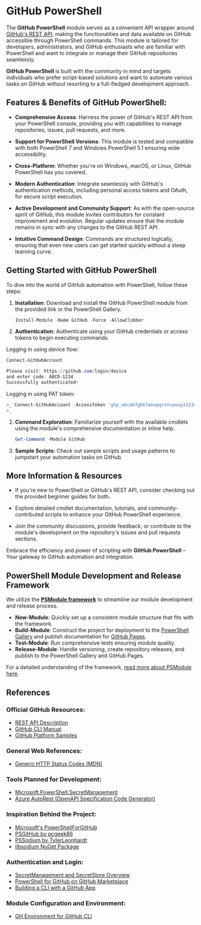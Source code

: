 # GitHub PowerShell

The **GitHub PowerShell** module serves as a convenient API wrapper around [GitHub's REST API](https://docs.github.com/en/rest), making the functionalities and data available on GitHub accessible through PowerShell commands. This module is tailored for developers, administrators, and GitHub enthusiasts who are familiar with PowerShell and want to integrate or manage their GitHub repositories seamlessly.

**GitHub PowerShell** is built with the community in mind and targets individuals who prefer script-based solutions and want to automate various tasks on GitHub without resorting to a full-fledged development approach.

## Features & Benefits of GitHub PowerShell:

- **Comprehensive Access**: Harness the power of GitHub's REST API from your PowerShell console, providing you with capabilities to manage repositories, issues, pull requests, and more.

- **Support for PowerShell Versions**: This module is tested and compatible with both PowerShell 7 and Windows PowerShell 5.1 ensuring wide accessibility.

- **Cross-Platform**: Whether you're on Windows, macOS, or Linux, GitHub PowerShell has you covered.

- **Modern Authentication**: Integrate seamlessly with GitHub's authentication methods, including personal access tokens and OAuth, for secure script execution.

- **Active Development and Community Support**: As with the open-source spirit of GitHub, this module invites contributors for constant improvement and evolution. Regular updates ensure that the module remains in sync with any changes to the GitHub REST API.

- **Intuitive Command Design**: Commands are structured logically, ensuring that even new users can get started quickly without a steep learning curve.

## Getting Started with GitHub PowerShell

To dive into the world of GitHub automation with PowerShell, follow these steps:

1. **Installation**: Download and install the GitHub PowerShell module from the provided link or the PowerShell Gallery.

    ```powershell
    Install-Module -Name GitHub -Force -AllowClobber
    ```

1. **Authentication**: Authenticate using your GitHub credentials or access tokens to begin executing commands.

Logging in using device flow:
```powershell
Connect-GitHubAccount

Please visit: https://github.com/login/device
and enter code: ABCD-1234
Successfully authenticated!
```

Logging in using PAT token:
```powershell
>_ Connect-GitHubAccount -AccessToken 'ghp_abcdefghklmnopqrstuvwxyz123456789123'
>_
```

2. **Command Exploration**: Familiarize yourself with the available cmdlets using the module's comprehensive documentation or inline help.

    ```powershell
    Get-Command -Module GitHub
    ```

3. **Sample Scripts**: Check out sample scripts and usage patterns to jumpstart your automation tasks on GitHub.

## More Information & Resources

- If you're new to PowerShell or GitHub's REST API, consider checking out the provided beginner guides for both.

- Explore detailed cmdlet documentation, tutorials, and community-contributed scripts to enhance your GitHub PowerShell experience.

- Join the community discussions, provide feedback, or contribute to the module's development on the repository's issues and pull requests sections.

Embrace the efficiency and power of scripting with **GitHub PowerShell** – Your gateway to GitHub automation and integration.

## PowerShell Module Development and Release Framework

We utilize the **[PSModule framework](https://github.com/PSModule/)** to streamline our module development and release process.

- **New-Module**: Quickly set up a consistent module structure that fits with the framework.
- **Build-Module**: Construct the project for deployment to the [PowerShell Gallery](https://www.powershellgallery.com/) and publish documentation for [GitHub Pages](https://pages.github.com/).
- **Test-Module**: Run comprehensive tests ensuring module quality.
- **Release-Module**: Handle versioning, create repository releases, and publish to the PowerShell Gallery and GitHub Pages.

For a detailed understanding of the framework, [read more about PSModule here](https://github.com/PSModule/).

## References

### Official GitHub Resources:
- [REST API Description](https://github.com/github/rest-api-description)
- [GitHub CLI Manual](https://cli.github.com/manual/)
- [GitHub Platform Samples](https://github.com/github/platform-samples)

### General Web References:
- [Generic HTTP Status Codes (MDN)](https://developer.mozilla.org/en-US/docs/Web/HTTP/Status)

### Tools Planned for Development:
- [Microsoft.PowerShell.SecretManagement](https://learn.microsoft.com/en-us/powershell/module/microsoft.powershell.secretmanagement/?view=ps-modules)
- [Azure AutoRest (OpenAPI Specification Code Generator)](https://github.com/Azure/autorest)

### Inspiration Behind the Project:
- [Microsoft's PowerShellForGitHub](https://github.com/microsoft/PowerShellForGitHub)
- [PSGitHub by pcgeek86](https://github.com/pcgeek86/PSGitHub)
- [PSSodium by TylerLeonhardt](https://github.com/TylerLeonhardt/PSSodium)
- [libsodium NuGet Package](https://www.nuget.org/packages/Sodium.Core/)

### Authentication and Login:
- [SecretManagement and SecretStore Overview](https://learn.microsoft.com/en-us/powershell/utility-modules/secretmanagement/overview?view=ps-modules)
- [PowerShell for GitHub on GitHub Marketplace](https://github.com/apps/powershell-for-github)
- [Building a CLI with a GitHub App](https://docs.github.com/en/apps/creating-github-apps/writing-code-for-a-github-app/building-a-cli-with-a-github-app)

### Module Configuration and Environment:
- [GH Environment for GitHub CLI](https://cli.github.com/manual/gh_help_environment)

